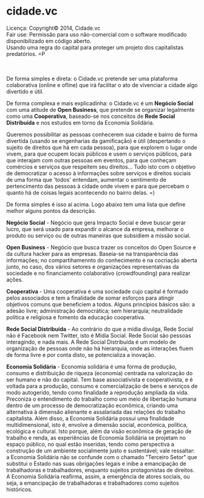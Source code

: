 cidade.vc
=========

<span>Licença: Copyright© 2014, Cidade.vc</span><br/>
<span>Fair use: Permissão para uso não-comercial com o software modificado disponibilizado em código aberto.</span><br/>
<span>Usando uma regra do capital para proteger um projeto dos capitalistas predatórios. =P</span><br/>
<br/><br/>

<span>

De forma simples e direta: o Cidade.vc pretende ser uma plataforma colaborativa (online e ofline) que irá facilitar o ato de vivenciar a cidade algo divertido e útil.<br/>

De forma complexa e mais explicadinha: o Cidade.vc é um <b>Negócio Social</b> com uma atitude de <b>Open Business</b>, que pretende se organizar legalmente como uma <b>Cooperativa</b>, baseado-se nos conceitos de <b>Rede Social Distribuída</b> e nos estudos em torno da Economia Solidária.<br/>

Queremos possibilitar as pessoas conhecerem sua cidade e bairro de forma divertida (usando se engenharias da gamificação) e útil (despertando o sujeito de direitos que há em cada pessoa), para que explorem o lugar onde vivem, para que ocupem locais públicos e usem o serviços públicos, para que interajam com outras pessoas em eventos, para que conheçam comércios e serviços que respeitem seu direitos... Tudo isto com o objetivo de democratizar o acesso à informações sobre serviços e direitos sociais de uma forma que 'todos' entendam, aumentar o sentimento de pertencimento das pessoas à cidade onde vivem e para que percebam o quanto há de coisas legais acontecendo no bairro delas. =)<br/>

De forma simples é isso aí acima. Logo abaixo tem uma lista que define melhor alguns pontos da descrição.
</span>

<span>

<b>Negócio Social</b> - Negócio que gera Impacto Social e deve buscar gerar lucro, que será usado para expandir o alcance da empresa, melhorar o produto ou serviço ou de outras maneiras que subsidiem a missão social.<br/>

<b>Open Business</b> - Negócio que busca trazer os conceitos do Open Source e da cultura hacker para as empresas. Baseia-se na transparência das informações; no compartihamennto do conhecimento e na cocriação aberta junto, no caso, dos vários setores e organizações representativas da sociedade e no financiamento colaborativo (crowdfounding) para realizar ações.<br/>

<b>Cooperativa</b> - Uma cooperativa é uma sociedade cujo capital é formado pelos associados e tem a finalidade de somar esforços para atingir objetivos comuns que beneficiem a todos. Alguns princípios básicos são: a adesão livre; administração democrática; sem hierarquia; neutralidade política e religiosa e fomento da educação cooperativa.<br/>

<b>Rede Social Distribuída</b> - Ao contrário do que a mídia divulga, Rede Social não é Facebook nem Twitter, isto é Mídia Social. Rede Social são pessoas interagindo,  e nada mais. A Rede Social Distribuída é um modelo de organização de pessoas onde não há hierarquia, onde as interações fluem de forma livre e por conta disto, se potencializa a inovação.<br/>

<b>Economia Solidária</b> - Economia solidária é uma forma de produção, consumo e distribuição de riqueza (economia) centrada na valorização do ser humano e não do capital. Tem base associativista e cooperativista, e é voltada para a produção, consumo e comercialização de bens e serviços de modo autogerido, tendo como finalidade a reprodução ampliada da vida. Preconiza o entendimento do trabalho como um meio de libertação humana dentro de um processo de democratização econômica, criando uma alternativa à dimensão alienante e assalariada das relações do trabalho capitalista. Além disso, a Economia Solidária possui uma finalidade multidimensional, isto é, envolve a dimensão social, econômica, política, ecológica e cultural. Isto porque, além da visão econômica de geração de trabalho e renda, as experiências de Economia Solidária se projetam no espaço público, no qual estão inseridas, tendo como perspectiva a construção de um ambiente socialmente justo e sustentável; vale ressaltar: a Economia Solidária não se confunde com o chamado "Terceiro Setor" que substitui o Estado nas suas obrigações legais e inibe a emancipação de trabalhadoras e trabalhadores, enquanto sujeitos protagonistas de direitos. A Economia Solidária reafirma, assim, a emergência de atores sociais, ou seja, a emancipação de trabalhadoras e trabalhadores como sujeitos históricos.


</span>